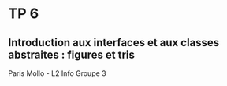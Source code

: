# TP 6 
## Introduction aux interfaces et aux classes abstraites : figures et tris

Paris Mollo - L2 Info Groupe 3